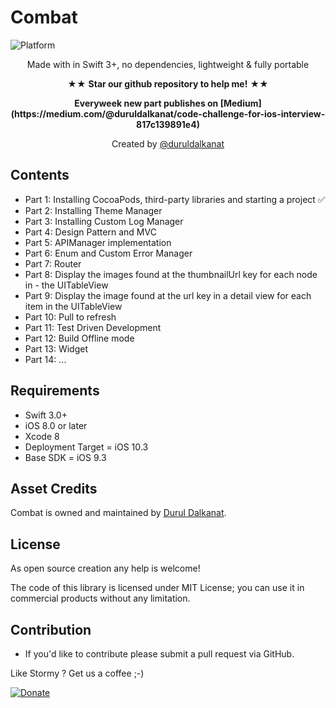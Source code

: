 # Combat

![Platform](https://img.shields.io/badge/Platforms-iOS%20-lightgray.svg?style=flat)


<p align="center">Made with in Swift 3+, no dependencies, lightweight & fully portable
<p/>
<p align="center" >★★ <b>Star our github repository to help me!</b> ★★</p>
<p align="center" ><b>Everyweek new part publishes on [Medium](https://medium.com/@duruldalkanat/code-challenge-for-ios-interview-817c139891e4)</b></p>
<p align="center" >Created by <a href="http://www.twitter.com/duruldalkanat">@duruldalkanat</a></p>

## Contents

- Part 1: Installing CocoaPods, third-party libraries and starting a project ✅
- Part 2: Installing Theme Manager
- Part 3: Installing Custom Log Manager
- Part 4: Design Pattern and MVC
- Part 5: APIManager implementation
- Part 6: Enum and Custom Error Manager
- Part 7: Router
- Part 8: Display the images found at the thumbnailUrl key for each node in - the UITableView
- Part 9: Display the image found at the url key in a detail view for each item in the UITableView
- Part 10: Pull to refresh
- Part 11: Test Driven Development
- Part 12: Build Offline mode
- Part 13: Widget
- Part 14: ...

## Requirements
* Swift 3.0+
* iOS 8.0 or later
* Xcode 8
* Deployment Target = iOS 10.3
* Base SDK = iOS 9.3

## Asset Credits
Combat is owned and maintained by [Durul Dalkanat](http://durul.github.io).

## License

As open source creation any help is welcome!

The code of this library is licensed under MIT License; you can use it in commercial products without any limitation.


## Contribution
- If you'd like to contribute please submit a pull request via GitHub.

Like Stormy ? Get us a coffee ;-)

[![Donate][image-1]][1]

[1]:	https://paypal.me/DurulDalkanat

[image-1]:	https://www.paypalobjects.com/en_US/i/btn/btn_donate_LG.gif
